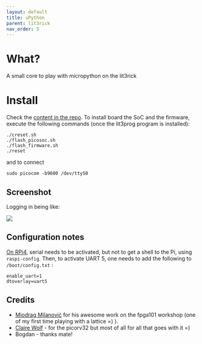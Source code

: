 ```yaml
---
layout: default
title: uPython
parent: lit3rick
nav_order: 5
---
```


# What?

A small core to play with micropython on the lit3rick


# Install

Check the [content in the repo](https://github.com/kelu124/lit3rick/tree/master/micropython). To install board the SoC and the firmware, execute the following commands (once the lit3prog program is installed):

```
./creset.sh
./flash_picosoc.sh
./flash_firmware.sh
./reset

```

and to connect

```
sudo picocom -b9600 /dev/ttyS0
```

## Screenshot

Logging in being like:

![](https://raw.githubusercontent.com/kelu124/lit3rick/master/images/micropython.png)

## Configuration notes

[On RPi4](https://www.editions-eni.fr/open/mediabook.aspx?idR=95a74a203820b0ab4eb45008abcaa14f), serial needs to be activated, but not to get a shell to the Pi, using `raspi-config`. Then, to activate UART 5, one needs to add the following to `/boot/config.txt` :

```
enable_uart=1 
dtoverlay=uart5
```

## Credits

* [Miodrag Milanović](https://github.com/mmicko/fpga101-workshop/tree/master/tutorials/12-RiscV) for his awesome work on the fpga101 workshop (one of my first time playing with a lattice =) ).
* [Claire Wolf](https://github.com/cliffordwolf/picorv32) - for the picorv32 but most of all for all that goes with it =)
* Bogdan - thanks mate!

